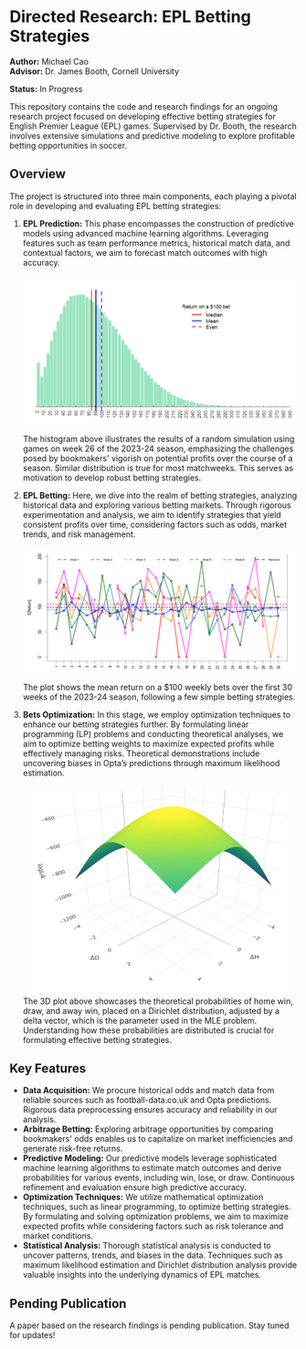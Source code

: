 # Directed Research: EPL Betting Strategies
**Author:** Michael Cao  
**Advisor:** Dr. James Booth, Cornell University

**Status:** In Progress

This repository contains the code and research findings for an ongoing research project focused on developing effective betting strategies for English Premier League (EPL) games. Supervised by Dr. Booth, the research involves extensive simulations and predictive modeling to explore profitable betting opportunities in soccer.

## Overview
The project is structured into three main components, each playing a pivotal role in developing and evaluating EPL betting strategies:

1. **EPL Prediction:** This phase encompasses the construction of predictive models using advanced machine learning algorithms. Leveraging features such as team performance metrics, historical match data, and contextual factors, we aim to forecast match outcomes with high accuracy.
   
   <p align="center">
   <img src="https://github.com/mic-cao/EPL-Betting-Strategies/blob/main/plots/plot1.png" alt="Histogram of Random Simulation Results" width="620">
   </p>

   The histogram above illustrates the results of a random simulation using games on week 26 of the 2023-24 season, emphasizing the challenges posed by bookmakers' vigorish on potential profits over the course of a season. Similar distribution is true for most matchweeks. This serves as motivation to develop robust betting strategies.

3. **EPL Betting:** Here, we dive into the realm of betting strategies, analyzing historical data and exploring various betting markets. Through rigorous experimentation and analysis, we aim to identify strategies that yield consistent profits over time, considering factors such as odds, market trends, and risk management.

   <p align="center">
   <img src="https://github.com/mic-cao/EPL-Betting-Strategies/blob/main/plots/plot3.png" alt="Simulation Results" width="750">
   </p>

   The plot shows the mean return on a $100 weekly bets over the first 30 weeks of the 2023-24 season, following a few simple betting strategies.

5. **Bets Optimization:** In this stage, we employ optimization techniques to enhance our betting strategies further. By formulating linear programming (LP) problems and conducting theoretical analyses, we aim to optimize betting weights to maximize expected profits while effectively managing risks. Theoretical demonstrations include uncovering biases in Opta’s predictions through maximum likelihood estimation.

   <p align="center">
   <img src="https://github.com/mic-cao/EPL-Betting-Strategies/blob/main/plots/plot4.png" alt="3D Plot of Theoretical Probabilities" width="450">
   </p>

   The 3D plot above showcases the theoretical probabilities of home win, draw, and away win, placed on a Dirichlet distribution, adjusted by a delta vector, which is the parameter used in the MLE problem. Understanding how these probabilities are distributed is crucial for formulating effective betting strategies.

## Key Features
- **Data Acquisition:** We procure historical odds and match data from reliable sources such as football-data.co.uk and Opta predictions. Rigorous data preprocessing ensures accuracy and reliability in our analysis.
- **Arbitrage Betting:** Exploring arbitrage opportunities by comparing bookmakers' odds enables us to capitalize on market inefficiencies and generate risk-free returns.
- **Predictive Modeling:** Our predictive models leverage sophisticated machine learning algorithms to estimate match outcomes and derive probabilities for various events, including win, lose, or draw. Continuous refinement and evaluation ensure high predictive accuracy.
- **Optimization Techniques:** We utilize mathematical optimization techniques, such as linear programming, to optimize betting strategies. By formulating and solving optimization problems, we aim to maximize expected profits while considering factors such as risk tolerance and market conditions.
- **Statistical Analysis:** Thorough statistical analysis is conducted to uncover patterns, trends, and biases in the data. Techniques such as maximum likelihood estimation and Dirichlet distribution analysis provide valuable insights into the underlying dynamics of EPL matches.

## Pending Publication
A paper based on the research findings is pending publication. Stay tuned for updates!
